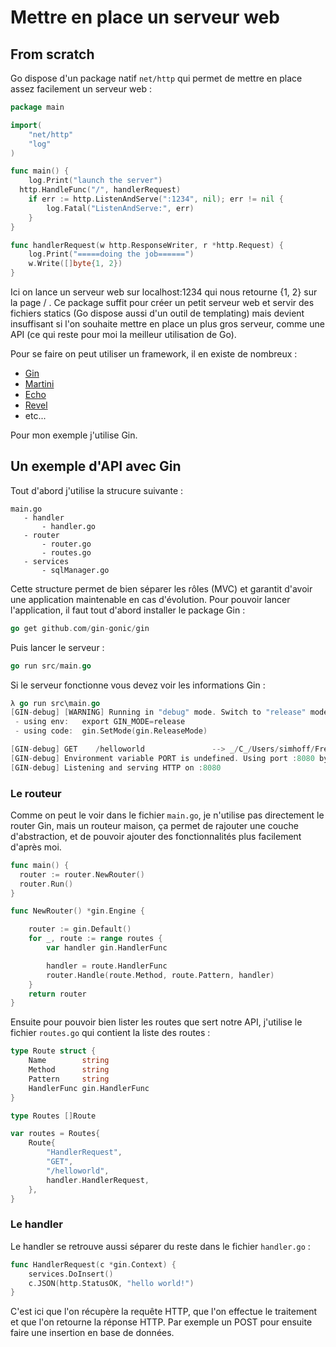# Mettre en place un serveur web

## From scratch 

Go dispose d'un package natif ``net/http`` qui permet de mettre en place assez facilement un serveur web :

```go
package main

import(
	"net/http"
	"log"
)

func main() {
	log.Print("launch the server")
  http.HandleFunc("/", handlerRequest)
	if err := http.ListenAndServe(":1234", nil); err != nil {
		log.Fatal("ListenAndServe:", err)
	}
}

func handlerRequest(w http.ResponseWriter, r *http.Request) {
	log.Print("=====doing the job======")
	w.Write([]byte{1, 2})
}
```

 Ici on lance  un serveur web sur localhost:1234 qui nous retourne {1, 2} sur la page / .
 Ce package suffit pour créer un petit serveur web et servir des fichiers statics (Go dispose aussi d'un outil de templating) mais devient insuffisant si l'on souhaite mettre en place un plus gros serveur, comme une API (ce qui reste pour moi la meilleur utilisation de Go).
 
 Pour se faire on peut utiliser un framework, il en existe de nombreux :
 - [Gin](https://github.com/gin-gonic/gin)
 - [Martini](https://github.com/go-martini/martini)
 - [Echo](https://github.com/labstack/echo)
 - [Revel](https://github.com/revel/revel)
 - etc...
 
Pour mon exemple j'utilise Gin.
 
## Un exemple d'API avec Gin
 
Tout d'abord j'utilise la strucure suivante :
 ```
 main.go
 	- handler
		- handler.go
	- router
		- router.go
		- routes.go
	- services
		- sqlManager.go
```

Cette structure permet de bien séparer les rôles (MVC) et garantit d'avoir une application maintenable en cas d'évolution.
Pour pouvoir lancer l'application, il faut tout d'abord installer le package Gin :
```go
go get github.com/gin-gonic/gin
```
Puis lancer le serveur :
```go 
go run src/main.go
```
Si le serveur fonctionne vous devez voir les informations Gin :
```go
λ go run src\main.go
[GIN-debug] [WARNING] Running in "debug" mode. Switch to "release" mode in production.
 - using env:   export GIN_MODE=release
 - using code:  gin.SetMode(gin.ReleaseMode)

[GIN-debug] GET    /helloworld               --> _/C_/Users/simhoff/FrenchGo/confirm%c3%a9/http/src/handler.HandlerRequest (3 handlers)
[GIN-debug] Environment variable PORT is undefined. Using port :8080 by default
[GIN-debug] Listening and serving HTTP on :8080
```
### Le routeur 

Comme on peut le voir dans le fichier ``main.go``, je n'utilise pas directement le router Gin, mais un routeur maison, ça permet de rajouter une couche d'abstraction, et de pouvoir ajouter des fonctionnalités plus facilement d'après moi. 
```go
func main() {
  router := router.NewRouter()
  router.Run()
}

func NewRouter() *gin.Engine {

	router := gin.Default()
	for _, route := range routes {
		var handler gin.HandlerFunc

		handler = route.HandlerFunc
		router.Handle(route.Method, route.Pattern, handler)
	}
	return router
}
```
Ensuite pour pouvoir bien lister les routes que sert notre API, j'utilise le fichier ``routes.go`` qui contient la liste des routes :
```go
type Route struct {
	Name        string
	Method      string
	Pattern     string
	HandlerFunc gin.HandlerFunc
}

type Routes []Route

var routes = Routes{
	Route{
		"HandlerRequest",
		"GET",
		"/helloworld",
		handler.HandlerRequest,
	},
}
```

### Le handler

Le handler se retrouve aussi séparer du reste dans le fichier ``handler.go`` :
```go
func HandlerRequest(c *gin.Context) {
	services.DoInsert()	
  	c.JSON(http.StatusOK, "hello world!")
}
```
C'est ici que l'on récupère la requête HTTP, que l'on effectue le traitement et que l'on retourne la réponse HTTP. Par exemple un POST pour ensuite faire une insertion en base de données.
